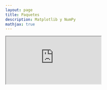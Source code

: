 ```yaml
---
layout: page
title: Paquetes
description: Matplotlib y NumPy
mathjax: true
---
```

<iframe src="https://docs.google.com/spreadsheets/d/1A_XrkENvj4quWMQAdoWS98Ty5l4VEb9N84gMrmAoGzc/pubchart?oid=1700708126&amp;format=interactive"></iframe>
